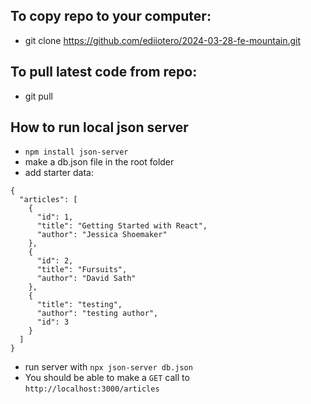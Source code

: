 ## To copy repo to your computer:
- git clone https://github.com/ediiotero/2024-03-28-fe-mountain.git

## To pull latest code from repo:
- git pull


## How to run local json server
- `npm install json-server`
- make a db.json file in the root folder
- add starter data:
```
{
  "articles": [
    {
      "id": 1,
      "title": "Getting Started with React",
      "author": "Jessica Shoemaker"
    },
    {
      "id": 2,
      "title": "Fursuits",
      "author": "David Sath"
    },
    {
      "title": "testing",
      "author": "testing author",
      "id": 3
    }
  ]
}
```
- run server with `npx json-server db.json`
- You should be able to make a `GET` call to `http://localhost:3000/articles`